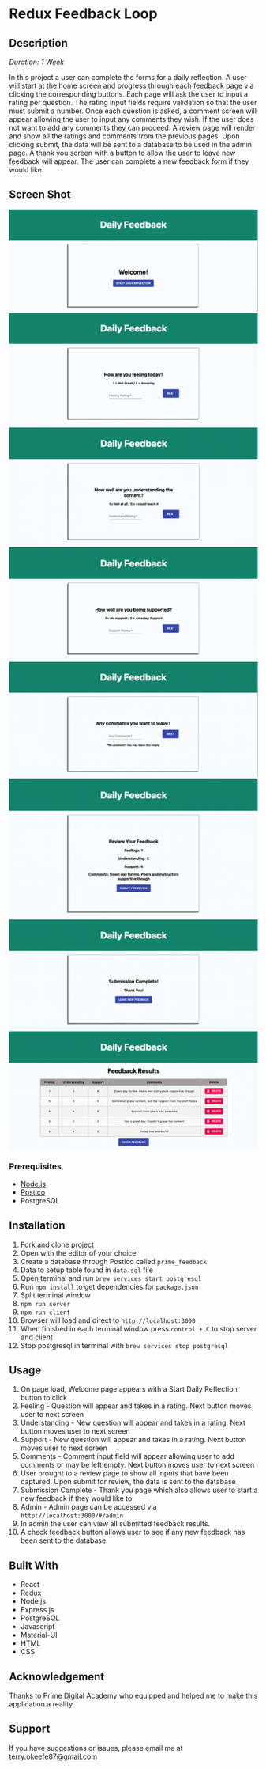 # Redux Feedback Loop

## Description

_Duration: 1 Week_

In this project a user can complete the forms for a daily reflection. A user will start at the home screen and progress through each feedback page via clicking the corresponding buttons. Each page will ask the user to input a rating per question. The rating input fields require validation so that the user must submit a number. Once each question is asked, a comment screen will appear allowing the user to input any comments they wish. If the user does not want to add any comments they can proceed. A review page will render and show all the ratings and comments from the previous pages. Upon clicking submit, the data will be sent to a database to be used in the admin page. A thank you screen with a button to allow the user to leave new feedback will appear. The user can complete a new feedback form if they would like.

## Screen Shot

![Screenshot](./screenshot/home.png)
![Screenshot](./screenshot/feeling.png)
![Screenshot](./screenshot/understand.png)
![Screenshot](./screenshot/support.png)
![Screenshot](./screenshot/comments.png)
![Screenshot](./screenshot/review.png)
![Screenshot](./screenshot/submission.png)
![Screenshot](./screenshot/admin.png)

### Prerequisites

- [Node.js](https://nodejs.org/en/)
- [Postico](https://eggerapps.at/postico/)
- PostgreSQL

## Installation

1. Fork and clone project
2. Open with the editor of your choice
3. Create a database through Postico called `prime_feedback`
4. Data to setup table found in `data.sql` file
5. Open terminal and run `brew services start postgresql`
6. Run `npm install` to get dependencies for `package.json`
7. Split terminal window
8. `npm run server`
9. `npm run client`
10. Browser will load and direct to `http://localhost:3000`
11. When finished in each terminal window press `control + C` to stop server and client
12. Stop postgresql in terminal with `brew services stop postgresql`

## Usage

1. On page load, Welcome page appears with a Start Daily Reflection button to click
2. Feeling - Question will appear and takes in a rating. Next button moves user to next screen
3. Understanding - New question will appear and takes in a rating. Next button moves user to next screen
4. Support - New question will appear and takes in a rating. Next button moves user to next screen
5. Comments - Comment input field will appear allowing user to add comments or may be left empty. Next button moves user to next screen
6. User brought to a review page to show all inputs that have been captured. Upon submit for review, the data is sent to the database
7. Submission Complete - Thank you page which also allows user to start a new feedback if they would like to
8. Admin - Admin page can be accessed via `http://localhost:3000/#/admin`
9. In admin the user can view all submitted feedback results.
10. A check feedback button allows user to see if any new feedback has been sent to the database.

## Built With

- React
- Redux
- Node.js
- Express.js
- PostgreSQL
- Javascript
- Material-UI
- HTML
- CSS 

## Acknowledgement

Thanks to Prime Digital Academy who equipped and helped me to make this application a reality.

## Support

If you have suggestions or issues, please email me at terry.okeefe87@gmail.com